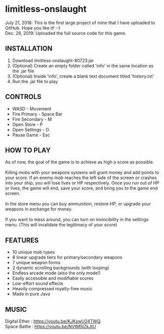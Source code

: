 # limitless-onslaught
July 21, 2018: This is the first large project of mine that I have uploaded to GitHub. Hope you like it! :-) <br />
Dec. 28, 2019: Uploaded the full source code for this game.

## INSTALLATION

1. Download limitless-onslaught-80723.jar <br />
2. (Optional) Create an empty folder called 'info' in the same location as the .jar file
3. (Optional) Inside 'info', create a blank text document titled 'history.txt'
4. Run the .jar file to play <br />

## CONTROLS

* WASD - Movement <br />
* Fire Primary - Space Bar <br />
* Fire Secondary - M <br />
* Open Store - P <br />
* Open Settings - O <br />
* Pause Game - Esc <br />

## HOW TO PLAY

As of now, the goal of the game is to achieve as high a score as possible. <br />
<br />
Killing mobs with your weapons systems will grant money and add points to your score. If an enemy mob reaches the left side of the screen or crashes into your ship, you will lose lives or HP respectively. Once you run out of HP or lives, the game will end, save your score, and bring you to the game end screen. <br />
<br />
In the store menu you can buy ammunition, restore HP, or upgrade your weapons in exchange for money. <br />
<br />
If you want to mess around, you can turn on invincibility in the settings menu. (This will invalidate the legitimacy of your score) <br />

## FEATURES

* 10 unique mob types <br />
* 8 linear upgrade tiers for primary/secondary weapons <br />
* 7 unique weapon forms <br />
* 2 dynamic scrolling backgrounds (with looping) <br />
* Endless arcade mode (also the only mode!) <br />
* Easily accessible and modifiable scores <br />
* Low-effort sound effects <br />
* Heavily compressed royalty-free music <br />
* Made in pure Java <br />

## MUSIC

Digital Ether : https://youtu.be/KJKswU24TWQ <br />
Space Battle : https://youtu.be/NVtM5IZkJtU <br />
